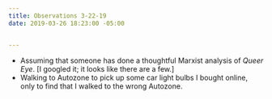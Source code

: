 ```yaml
---
title: Observations 3-22-19
date: 2019-03-26 18:23:00 -05:00


---
```


- Assuming that someone has done a thoughtful Marxist analysis of *Queer Eye*. [I googled it; it looks like there are a few.]
- Walking to Autozone to pick up some car light bulbs I bought online, only to find that I walked to the wrong Autozone.